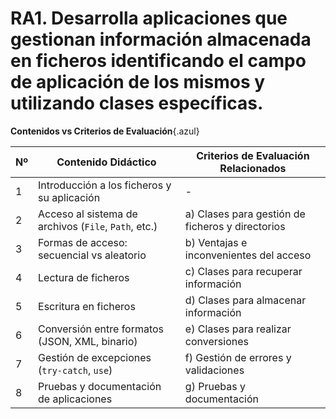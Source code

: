 
# RA1. Desarrolla aplicaciones que gestionan información almacenada en ficheros identificando el campo de aplicación de los mismos y utilizando clases específicas.


**Contenidos vs Criterios de Evaluación**{.azul}

| Nº | Contenido Didáctico                                      | Criterios de Evaluación Relacionados      |
|----|-----------------------------------------------------------|-------------------------------------------|
| 1  | Introducción a los ficheros y su aplicación               | -                                          |
| 2  | Acceso al sistema de archivos (`File`, `Path`, etc.)      | a) Clases para gestión de ficheros y directorios |
| 3  | Formas de acceso: secuencial vs aleatorio                 | b) Ventajas e inconvenientes del acceso   |
| 4  | Lectura de ficheros                                       | c) Clases para recuperar información      |
| 5  | Escritura en ficheros                                     | d) Clases para almacenar información      |
| 6  | Conversión entre formatos (JSON, XML, binario)            | e) Clases para realizar conversiones      |
| 7  | Gestión de excepciones (`try-catch`, `use`)               | f) Gestión de errores y validaciones      |
| 8  | Pruebas y documentación de aplicaciones                   | g) Pruebas y documentación                |

<!--
**Rúbrica de Evaluación - Acceso y gestión de ficheros en Kotlin**{.azul}

| Criterio de Evaluación                          | Indicador de logro                                                 | Nivel Excelente (10)                      | Nivel Satisfactorio (7)               | Nivel Básico (5)                         | Nivel Insuficiente (0-4)                    |
|--------------------------------------------------|----------------------------------------------------------------------|-------------------------------------------|--------------------------------------|----------------------------------------|-----------------------------------------------|
| **a)** Uso de clases para ficheros y directorios | Utiliza `File`, `Path`, `Files` y `DirectoryStream` correctamente   | Aplica clases con fluidez en distintos contextos | Aplica clases en casos simples       | Utiliza clases parcialmente o con errores | No utiliza clases adecuadamente              |
| **b)** Valora formas de acceso                   | Compara acceso secuencial y aleatorio con criterio                  | Argumenta ventajas/inconvenientes con ejemplos | Describe las diferencias principales | Enumera tipos sin valoración           | No diferencia las formas de acceso           |
| **c)** Recupera información de ficheros         | Lee correctamente contenido de archivos                             | Lee de varios formatos y fuentes           | Lee textos o binarios simples         | Recupera parcialmente                     | No consigue leer datos de ficheros           |
| **d)** Almacena información en ficheros         | Escribe datos en diferentes formatos (JSON, texto, binario)         | Escribe correctamente en formato estructurado | Escribe datos simples correctamente  | Escritura parcial o incompleta            | Escritura incorrecta o inexistente           |
| **e)** Realiza conversiones entre formatos       | Convierte objetos entre distintos formatos                          | Maneja conversión JSON/XML/binario sin errores | Convierte objetos simples           | Solo realiza una conversión parcial       | No realiza ninguna conversión               |
| **f)** Gestiona excepciones                      | Maneja errores de E/S y serialización con `try-catch`, `use`       | Captura excepciones concretas y previene errores | Usa `try-catch` básico               | Manejo limitado o incorrecto              | No gestiona errores ni valida               |
| **g)** Prueba y documenta la aplicación         | Documenta, prueba y explica su funcionamiento                       | Incluye pruebas, comentarios claros y ejemplos | Comenta funciones y prueba básica   | Documentación o pruebas escasas            | No documenta ni prueba su código             |
-->